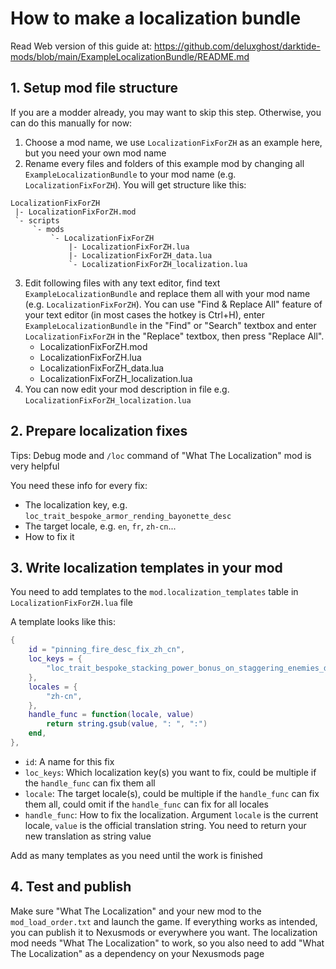 # How to make a localization bundle

Read Web version of this guide at: https://github.com/deluxghost/darktide-mods/blob/main/ExampleLocalizationBundle/README.md

## 1. Setup mod file structure

If you are a modder already, you may want to skip this step. Otherwise, you can do this manually for now:

1. Choose a mod name, we use `LocalizationFixForZH` as an example here, but you need your own mod name
2. Rename every files and folders of this example mod by changing all `ExampleLocalizationBundle` to your mod name (e.g. `LocalizationFixForZH`). You will get structure like this:
  ```
  LocalizationFixForZH
   |- LocalizationFixForZH.mod
   `- scripts
       `- mods
           `- LocalizationFixForZH
               |- LocalizationFixForZH.lua
               |- LocalizationFixForZH_data.lua
               `- LocalizationFixForZH_localization.lua
  ```
3. Edit following files with any text editor, find text `ExampleLocalizationBundle` and replace them all with your mod name (e.g. `LocalizationFixForZH`). You can use "Find & Replace All" feature of your text editor (in most cases the hotkey is Ctrl+H), enter `ExampleLocalizationBundle` in the "Find" or "Search" textbox and enter `LocalizationFixForZH` in the "Replace" textbox, then press "Replace All".
   - LocalizationFixForZH.mod
   - LocalizationFixForZH.lua
   - LocalizationFixForZH_data.lua
   - LocalizationFixForZH_localization.lua
4. You can now edit your mod description in file e.g. `LocalizationFixForZH_localization.lua`

## 2. Prepare localization fixes

Tips: Debug mode and `/loc` command of "What The Localization" mod is very helpful

You need these info for every fix:

- The localization key, e.g. `loc_trait_bespoke_armor_rending_bayonette_desc`
- The target locale, e.g. `en`, `fr`, `zh-cn`...
- How to fix it

## 3. Write localization templates in your mod

You need to add templates to the `mod.localization_templates` table in `LocalizationFixForZH.lua` file

A template looks like this:

```lua
{
    id = "pinning_fire_desc_fix_zh_cn",
    loc_keys = {
        "loc_trait_bespoke_stacking_power_bonus_on_staggering_enemies_desc",
    },
    locales = {
        "zh-cn",
    },
    handle_func = function(locale, value)
        return string.gsub(value, ": ", ":")
    end,
},
```

- `id`: A name for this fix
- `loc_keys`: Which localization key(s) you want to fix, could be multiple if the `handle_func` can fix them all
- `locale`: The target locale(s), could be multiple if the `handle_func` can fix them all, could omit if the `handle_func` can fix for all locales
- `handle_func`: How to fix the localization. Argument `locale` is the current locale, `value` is the official translation string. You need to return your new translation as string value

Add as many templates as you need until the work is finished

## 4. Test and publish

Make sure "What The Localization" and your new mod to the `mod_load_order.txt` and launch the game. If everything works as intended, you can publish it to Nexusmods or everywhere you want. The localization mod needs "What The Localization" to work, so you also need to add "What The Localization" as a dependency on your Nexusmods page
